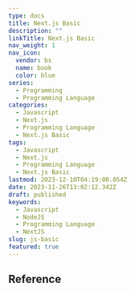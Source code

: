 ```yaml
---
type: docs
title: Next.js Basic
description: ""
linkTitle: Next.js Basic
nav_weight: 1
nav_icon:
  vendor: bs
  name: book
  color: blue
series:
  - Programming
  - Programming Language
categories:
  - Javascript
  - Next.js
  - Programming Language
  - Next.js Basic
tags:
  - Javascript
  - Next.js
  - Programming Language
  - Next.js Basic
lastmod: 2023-12-10T04:19:00.054Z
date: 2023-11-26T13:02:12.342Z
draft: published
keywords:
  - Javascript
  - NodeJS
  - Programming Language
  - NextJS
slug: js-basic
featured: true
---
```


## Reference
